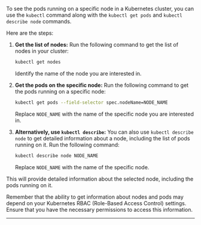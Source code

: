 To see the pods running on a specific node in a Kubernetes cluster, you can use the `kubectl` command along with the `kubectl get pods` and `kubectl describe node` commands.

Here are the steps:

1. **Get the list of nodes:**
   Run the following command to get the list of nodes in your cluster:

   ```bash
   kubectl get nodes
   ```

   Identify the name of the node you are interested in.

2. **Get the pods on the specific node:**
   Run the following command to get the pods running on a specific node:

   ```bash
   kubectl get pods --field-selector spec.nodeName=NODE_NAME
   ```

   Replace `NODE_NAME` with the name of the specific node you are interested in.

3. **Alternatively, use `kubectl describe`:**
   You can also use `kubectl describe node` to get detailed information about a node, including the list of pods running on it. Run the following command:

   ```bash
   kubectl describe node NODE_NAME
   ```

   Replace `NODE_NAME` with the name of the specific node.

This will provide detailed information about the selected node, including the pods running on it.

Remember that the ability to get information about nodes and pods may depend on your Kubernetes RBAC (Role-Based Access Control) settings. Ensure that you have the necessary permissions to access this information.



-------


